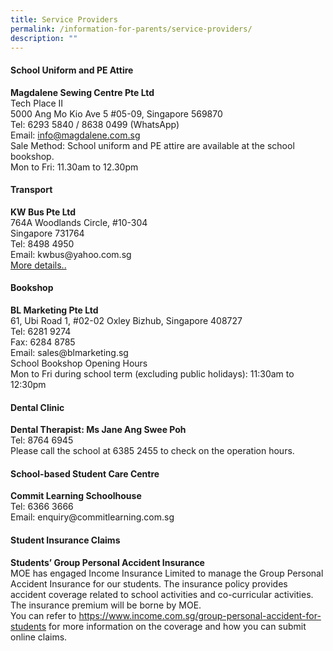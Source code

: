 ```yaml
---
title: Service Providers
permalink: /information-for-parents/service-providers/
description: ""
---
```

<h4><strong>School Uniform and PE Attire</strong></h4>
<p><strong>Magdalene Sewing Centre Pte Ltd<br></strong>Tech Place II<br>5000 Ang Mo Kio Ave 5 #05-09, Singapore 569870<br>Tel: 6293 5840 / 8638 0499 (WhatsApp)<br>Email:&nbsp;<a href="mailto:info@magdalene.com.sg?subject=Request%20for%20information">info@magdalene.com.sg</a><br>Sale Method: School uniform and PE attire are available at the school bookshop.<br>Mon to Fri: 11.30am to 12.30pm</p>
<h4><strong>Transport</strong></h4>
<p><strong>KW Bus Pte Ltd<br></strong>764A Woodlands Circle, #10-304<br>Singapore 731764<br>Tel: 8498 4950<br>Email: kwbus@yahoo.com.sg<br>
	<a target="_blank" href="/files/Ops/school bus nte prices.pdf">More details..</a></p>
<h4><strong>Bookshop</strong></h4>
<p><strong>BL Marketing Pte Ltd<br></strong>61, Ubi Road 1, #02-02 Oxley Bizhub, Singapore 408727<br>Tel: 6281 9274<br>Fax: 6284 8785<br>Email: sales@blmarketing.sg<br>School Bookshop Opening Hours<br>Mon to Fri during school term (excluding public holidays): 11:30am to 12:30pm</p>
<h4><strong>Dental Clinic</strong></h4>
<p><strong>Dental Therapist: Ms Jane Ang Swee Poh<br></strong>Tel: 8764 6945<br>Please call the school at 6385 2455 to check on the operation hours.</p>
<h4><strong>School-based Student Care Centre</strong></h4>
<p><strong>Commit Learning Schoolhouse<br></strong>Tel: 6366 3666<br>Email: enquiry@commitlearning.com.sg</p>
<h4><strong>Student Insurance Claims</strong></h4>
<p><strong>Students’ Group Personal Accident Insurance<br></strong>MOE has engaged Income Insurance Limited to manage the Group Personal Accident Insurance for our students. The insurance policy provides accident coverage related to school activities and co-curricular activities. The insurance premium will be borne by MOE.<br>You can refer to&nbsp;<a href="https://www.income.com.sg/group-personal-accident-for-students" target="_blank" rel="noopener">https://www.income.com.sg/group-personal-accident-for-students</a>&nbsp;for more information on the coverage and how you can submit online claims.</p>